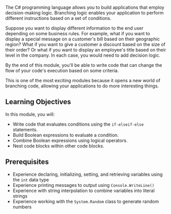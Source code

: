 The C# programming language allows you to build applications that employ decision-making logic.  Branching logic enables your application to perform different instructions based on a set of conditions.

Suppose you want to display different information to the end user depending on some business rules.  For example, what if you want to display a special message on a customer's bill based on their geographic region?  What if you want to give a customer a discount based on the size of their order?  Or what if you want to display an employee's title based on their level in the company.  In each case, you would need to add decision logic.

By the end of this module, you'll be able to write code that can change the flow of your code's execution based on some criteria.

This is one of the most exciting modules because it opens a new world of branching code, allowing your applications to do more interesting things.

## Learning Objectives

In this module, you will:

- Write code that evaluates conditions using the `if-elseif-else` statements.
- Build Boolean expressions to evaluate a condition.
- Combine Boolean expressions using logical operators.
- Nest code blocks within other code blocks.

## Prerequisites

- Experience declaring, initializing, setting, and retrieving variables using the `int` data type
- Experience printing messages to output using `Console.WriteLine()`
- Experience with string interpolation to combine variables into literal strings
- Experience working with the `System.Random` class to generate random numbers
